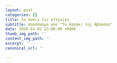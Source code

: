 ```yaml
---
layout: post
categories: []
title: to dakry tis eftyxias
subtitle: Απόσπασμα από "Το Καπάκι της Αβύσσου"
date: 2020-01-02 23:00:00 +0000
thumb_img_path: ''
content_img_path: ''
excerpt: ''
canonical_url: ''

---
```

